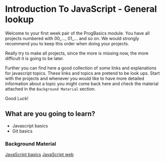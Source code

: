 # Introduction To JavaScript - General lookup

Welcome to your first week pair of the ProgBasics module. You have all projects numbered with 00_..., 01_... and so on. We would strongly recommend you to keep this order when doing your projects.

Really try to make all projects, since the more is missing now, the more difficult it is going to be later.

Further you can find here a good collection of some links and explanations for javascript topics. These links and topics are pretend to be look ups. Start with the projects and whenever you would like to have more detailed information about a topic you might come back here and check the material attached in the `Background Material` section.

Good Luck!

## What are you going to learn?

* Javascript basics
* Git basics

### Background Material
[JavaScript basics](https://journey.code.cool/v2/learn/materials/competencies/javascript-basics.md)
[JavaScript web](https://journey.code.cool/v2/learn/materials/competencies/javascript-web.md)
